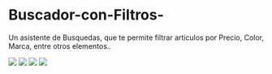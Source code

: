 # Buscador-con-Filtros-
Un asistente de Busquedas, que te permite filtrar articulos por Precio, Color, Marca, entre otros elementos..


<img src = "https://i.postimg.cc/wTknPqGD/CAPTURA-2.jpg"/>
<img src = "https://i.postimg.cc/ryHD4TJC/captura-3.jpg"/>
<img src = "https://i.postimg.cc/zGB2cnW1/captura-4.jpg"/>
<img src = "https://i.postimg.cc/Qd2PKF9G/captura-5.jpg"/>




